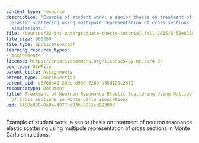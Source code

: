 ```yaml
---
content_type: resource
description: 'Example of student work: a senior thesis on treatment of neutron resonance
  elastic scattering using multipole representation of cross sections in Monte Carlo
  simulations.'
file: /courses/22-tht-undergraduate-thesis-tutorial-fall-2015/6458e8288e0a4877c03b6851cd993083_MIT22_THTF15_prosp_ex1.pdf
file_size: 960350
file_type: application/pdf
learning_resource_types:
- Assignments
license: https://creativecommons.org/licenses/by-nc-sa/4.0/
ocw_type: OCWFile
parent_title: Assignments
parent_type: CourseSection
parent_uid: c870da42-29dc-d989-7269-a35d128c2619
resourcetype: Document
title: Treatment of Neutron Resonance Elastic Scattering Using Multipole Representation
  of Cross Sections in Monte Carlo Simulations
uid: 6458e828-8e0a-4877-c03b-6851cd993083
---
```

Example of student work: a senior thesis on treatment of neutron resonance elastic scattering using multipole representation of cross sections in Monte Carlo simulations.